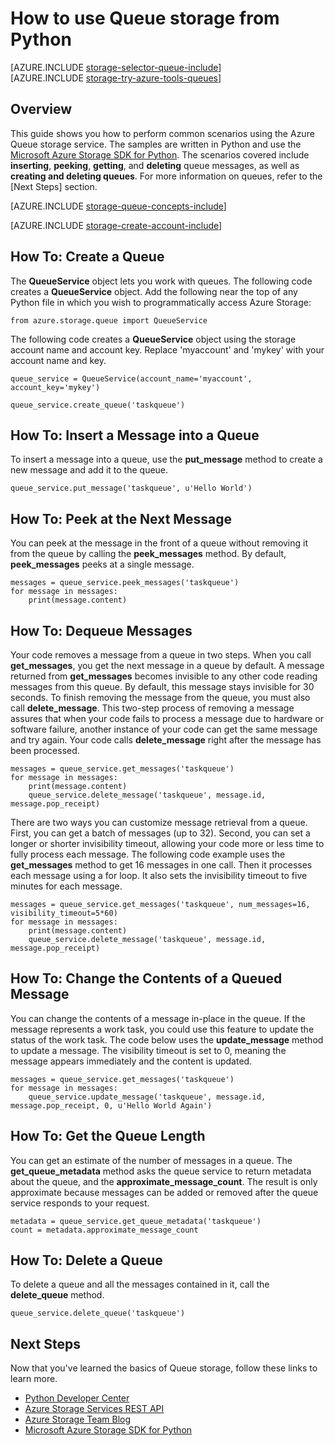 <properties
    pageTitle="How to use Queue storage from Python | Microsoft Azure"
    description="Learn how to use the Azure Queue service from Python to create and delete queues, and insert, get, and delete messages."
    services="storage"
    documentationCenter="python"
    authors="robinsh"
    manager="carmonm"
    editor="tysonn"/>

<tags
    ms.service="storage"
    ms.workload="storage"
    ms.tgt_pltfrm="na"
    ms.devlang="python"
    ms.topic="article"
    ms.date="09/20/2016"
    ms.author="robinsh"/>

# <a name="how-to-use-queue-storage-from-python"></a>How to use Queue storage from Python

[AZURE.INCLUDE [storage-selector-queue-include](../../includes/storage-selector-queue-include.md)]
<br/>
[AZURE.INCLUDE [storage-try-azure-tools-queues](../../includes/storage-try-azure-tools-queues.md)]

## <a name="overview"></a>Overview

This guide shows you how to perform common scenarios using the Azure Queue storage service. The samples are written in Python and use the [Microsoft Azure Storage SDK for Python]. The scenarios covered include **inserting**, **peeking**, **getting**, and **deleting** queue messages, as well as **creating and deleting queues**. For more information on queues, refer to the [Next Steps] section.

[AZURE.INCLUDE [storage-queue-concepts-include](../../includes/storage-queue-concepts-include.md)]

[AZURE.INCLUDE [storage-create-account-include](../../includes/storage-create-account-include.md)]

## <a name="how-to-create-a-queue"></a>How To: Create a Queue

The **QueueService** object lets you work with queues. The following code creates a **QueueService** object. Add the following near the top of any Python file in which you wish to programmatically access Azure Storage:

    from azure.storage.queue import QueueService

The following code creates a **QueueService** object using the storage account name and account key. Replace 'myaccount' and 'mykey' with your account name and key.

    queue_service = QueueService(account_name='myaccount', account_key='mykey')

    queue_service.create_queue('taskqueue')


## <a name="how-to-insert-a-message-into-a-queue"></a>How To: Insert a Message into a Queue

To insert a message into a queue, use the **put\_message** method to create a new message and add it to the queue.

    queue_service.put_message('taskqueue', u'Hello World')


## <a name="how-to-peek-at-the-next-message"></a>How To: Peek at the Next Message

You can peek at the message in the front of a queue without removing it from the queue by calling the **peek\_messages** method. By default, **peek\_messages** peeks at a single message.

    messages = queue_service.peek_messages('taskqueue')
    for message in messages:
        print(message.content)


## <a name="how-to-dequeue-messages"></a>How To: Dequeue Messages

Your code removes a message from a queue in two steps. When you call **get\_messages**, you get the next message in a queue by default. A message returned from **get\_messages** becomes invisible to any other code reading messages from this queue. By default, this message stays invisible for 30 seconds. To finish removing the message from the queue, you must also call **delete\_message**. This two-step process of removing a message assures that when your code fails to process a message due to hardware or software failure, another instance of your code can get the same message and try again. Your code calls **delete\_message** right after the message has been processed.

    messages = queue_service.get_messages('taskqueue')
    for message in messages:
        print(message.content)
        queue_service.delete_message('taskqueue', message.id, message.pop_receipt)

There are two ways you can customize message retrieval from a queue.
First, you can get a batch of messages (up to 32). Second, you can set a longer or shorter invisibility timeout, allowing your code more or less time to fully process each message. The following code example uses the **get\_messages** method to get 16 messages in one call. Then it processes each message using a for loop. It also sets the invisibility timeout to five minutes for each message.

    messages = queue_service.get_messages('taskqueue', num_messages=16, visibility_timeout=5*60)
    for message in messages:
        print(message.content)
        queue_service.delete_message('taskqueue', message.id, message.pop_receipt)      


## <a name="how-to-change-the-contents-of-a-queued-message"></a>How To: Change the Contents of a Queued Message

You can change the contents of a message in-place in the queue. If the message represents a work task, you could use this feature to update the status of the work task. The code below uses the **update\_message** method to update a message. The visibility timeout is set to 0, meaning the message appears immediately and the content is updated.

    messages = queue_service.get_messages('taskqueue')
    for message in messages:
        queue_service.update_message('taskqueue', message.id, message.pop_receipt, 0, u'Hello World Again')

## <a name="how-to-get-the-queue-length"></a>How To: Get the Queue Length

You can get an estimate of the number of messages in a queue. The **get\_queue\_metadata** method asks the queue service to return metadata about the queue, and the **approximate_message_count**. The result is only approximate because messages can be added or removed after the queue service responds to your request.

    metadata = queue_service.get_queue_metadata('taskqueue')
    count = metadata.approximate_message_count

## <a name="how-to-delete-a-queue"></a>How To: Delete a Queue

To delete a queue and all the messages contained in it, call the **delete\_queue** method.

    queue_service.delete_queue('taskqueue')

## <a name="next-steps"></a>Next Steps

Now that you've learned the basics of Queue storage, follow these links to learn more.

- [Python Developer Center](/develop/python/)
- [Azure Storage Services REST API](http://msdn.microsoft.com/library/azure/dd179355)
- [Azure Storage Team Blog]
- [Microsoft Azure Storage SDK for Python]

[Azure Storage Team Blog]: http://blogs.msdn.com/b/windowsazurestorage/
[Microsoft Azure Storage SDK for Python]: https://github.com/Azure/azure-storage-python
